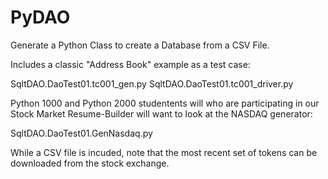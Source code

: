 # PyDAO
Generate a Python Class to create a Database from a CSV File.

Includes a classic "Address Book" example as a test case:

SqltDAO.DaoTest01.tc001_gen.py
SqltDAO.DaoTest01.tc001_driver.py

Python 1000 and Python 2000 studentents will who are participating
in our Stock Market Resume-Builder will want to look at the NASDAQ
generator:

SqltDAO.DaoTest01.GenNasdaq.py

While a CSV file is incuded, note that the most recent set of tokens 
can be downloaded from the stock exchange.
